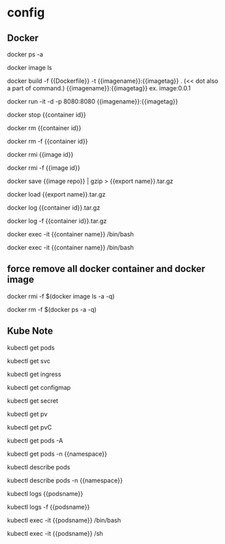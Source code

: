 # config

## Docker

docker ps -a 

docker image ls 

docker build -f {{Dockerfile}} -t {{imagename}}:{{imagetag}} . (<< dot also a part of command.)
{{imagename}}:{{imagetag}} ex. image:0.0.1

docker run -it -d -p 8080:8080 {{imagename}}:{{imagetag}} 

docker stop {{container id}}

docker rm {{container id}}

docker rm -f {{container id}}

docker rmi {{image id}}

docker rmi -f {{image id}}

docker save {{image repo}} | gzip > {{export name}}.tar.gz

docker load {{export name}}.tar.gz

docker log {{container id}}.tar.gz

docker log -f {{container id}}.tar.gz

docker exec -it {{container name}} /bin/bash

docker exec -it {{container name}} /bin/bash

## force remove all docker container and docker image

docker rmi -f $(docker image ls -a -q)

docker rm -f $(docker ps -a -q)

## Kube Note

kubectl get pods

kubectl get svc

kubectl get ingress

kubectl get configmap

kubectl get secret

kubectl get pv

kubectl get pvC

kubectl get pods -A

kubectl get pods -n {{namespace}}

kubectl describe pods

kubectl describe pods -n {{namespace}}

kubectl logs {{podsname}} 

kubectl logs -f {{podsname}} 

kubectl exec -it {{podsname}} /bin/bash

kubectl exec -it {{podsname}} /sh

